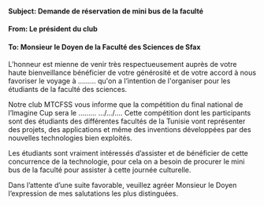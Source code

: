 ﻿#### Subject: Demande de réservation de mini bus de la faculté
#### From: Le président du club
#### To: Monsieur le Doyen de la Faculté des Sciences de Sfax
L’honneur est mienne de venir très respectueusement auprès de votre haute bienveillance bénéficier de votre générosité et de votre accord à nous favoriser le voyage à ……… qu'on a l’intention de l'organiser pour les étudiants de la faculté des sciences.

Notre club MTCFSS vous informe que la compétition du final national de l’Imagine Cup sera le ……… …/…/…. Cette compétition dont les participants sont des étudiants des différentes facultés de la Tunisie vont représenter des projets, des applications et même des inventions développées par des nouvelles technologies bien exploités.

Les étudiants sont vraiment intéressés d’assister et de bénéficier de cette concurrence de la technologie, pour cela on a besoin de procurer le mini bus de la faculté pour assister à cette journée culturelle.

Dans l’attente d’une suite favorable, veuillez agréer Monsieur le Doyen l’expression de mes salutations les plus distinguées.
